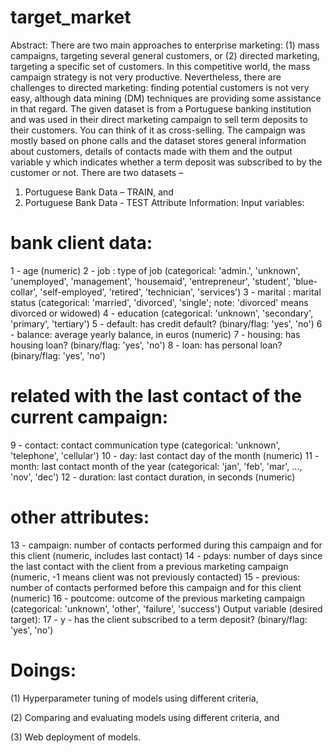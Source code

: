 # target_market

Abstract:
There are two main approaches to enterprise marketing: (1) mass campaigns, targeting several general customers, or (2) directed marketing, targeting a specific set of customers. In this competitive world, the mass campaign strategy is not very productive. Nevertheless, there are challenges to directed marketing: finding potential customers is not very easy, although data mining (DM) techniques are providing some assistance in that regard.
The given dataset is from a Portuguese banking institution and was used in their direct marketing campaign to sell term deposits to their customers. You can think of it as cross-selling. The campaign was mostly based on phone calls and the dataset stores general information about customers, details of contacts made with them and the output variable y which indicates whether a term deposit was subscribed to by the customer or not. There are two datasets –
1. Portuguese Bank Data – TRAIN, and
2. Portuguese Bank Data - TEST
Attribute Information:
Input variables:
# bank client data:
1 - age (numeric)
2 - job : type of job (categorical: 'admin.', 'unknown', 'unemployed', 'management', 'housemaid', 'entrepreneur', 'student', 'blue-collar', 'self-employed', 'retired', 'technician', 'services')
3 - marital : marital status (categorical: 'married', 'divorced', 'single'; note: 'divorced' means divorced or widowed)
4 - education (categorical: 'unknown', 'secondary', 'primary', 'tertiary')
5 - default: has credit default? (binary/flag: 'yes', 'no')
6 - balance: average yearly balance, in euros (numeric)
7 - housing: has housing loan? (binary/flag: 'yes', 'no')
8 - loan: has personal loan? (binary/flag: 'yes', 'no')
# related with the last contact of the current campaign:
9 - contact: contact communication type (categorical: 'unknown', 'telephone', 'cellular')
10 - day: last contact day of the month (numeric)
11 - month: last contact month of the year (categorical: 'jan', 'feb', 'mar', ..., 'nov', 'dec')
12 - duration: last contact duration, in seconds (numeric)
# other attributes:
13 - campaign: number of contacts performed during this campaign and for this client (numeric, includes
last contact)
14 - pdays: number of days since the last contact with the client from a previous marketing campaign
(numeric, -1 means client was not previously contacted)
15 - previous: number of contacts performed before this campaign and for this client (numeric)
16 - poutcome: outcome of the previous marketing campaign (categorical: 'unknown', 'other', 'failure',
'success')
Output variable (desired target):
17 - y - has the client subscribed to a term deposit? (binary/flag: 'yes', 'no')



# Doings:

(1) Hyperparameter tuning of models using different criteria,

(2) Comparing and evaluating models using different criteria, and

(3) Web deployment of models.
